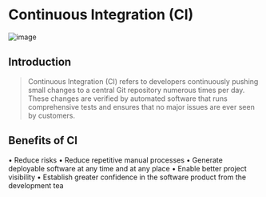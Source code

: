# Continuous Integration (CI)
![image](https://github.com/devsdenepal/devops-syllabus/assets/111997815/e1a97147-15b2-4f8f-956c-ee89519fa599)
## Introduction
> Continuous Integration (CI) refers to developers continuously pushing small changes to a central Git repository numerous times per day.
These changes are verified by automated software that runs comprehensive tests and ensures that no major issues are ever seen by customers.
## Benefits of CI
• Reduce risks
• Reduce repetitive manual processes
• Generate deployable software at any time and at any place
• Enable better project visibility
• Establish greater confidence in the software product from the
development tea
